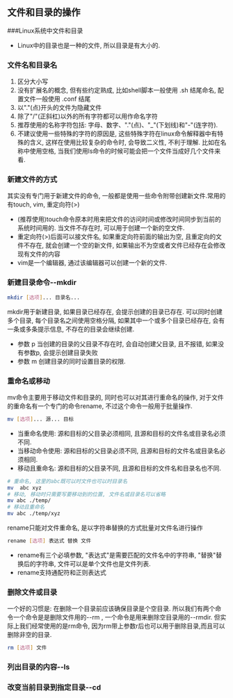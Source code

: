 ## 文件和目录的操作

###Linux系统中文件和目录
- Linux中的目录也是一种的文件, 所以目录是有大小的. 

### 文件名和目录名
1. 区分大小写
2. 没有扩展名的概念, 但有些约定熟成, 比如shell脚本一般使用 .sh 结尾命名, 配置文件一般使用 .conf 结尾
3. 以"."(点)开头的文件为隐藏文件
4. 除了"/"(正斜杠)以外的所有字符都可以用作命名字符
5. 推荐使用的名称字符包括: 字母、数字、"."(点)、"_"(下划线)和"-"(连字符).  
6. 不建议使用一些特殊的字符的原因是, 这些特殊字符在linux命令解释器中有特殊的含义, 这样在使用比较复杂的命令时, 会导致二义性, 不利于理解. 比如在名称中使用空格, 当我们使用ls命令的时候可能会把一个文件当成好几个文件来看.


### 新建文件的方式
其实没有专门用于新建文件的命令, 一般都是使用一些命令附带创建新文件.常用的有touch, vim, 重定向符(>)
- (推荐使用)touch命令原本时用来把文件的访问时间或修改时间同步到当前的系统时间用的. 当文件不存在时, 可以用于创建一个新的空文件.
- 重定向符(>)后面可以接文件名, 如果重定向符前面的输出为空, 且重定向的文件不存在, 就会创建一个空的新文件, 如果输出不为空或者文件已经存在会修改现有文件的内容
- vim是一个编辑器, 通过该编辑器可以创建一个新的文件.


### 新建目录命令--mkdir
```bash
mkdir [选项]... 目录名...
```
mkdir用于新建目录, 如果目录已经存在, 会提示创建的目录已存在. 可以同时创建多个目录, 每个目录名之间使用空格分隔, 如果其中一个或多个目录已经存在, 会有一条或多条提示信息, 不存在的目录会继续创建.
- 参数 p 当创建的目录的父目录不存在时, 会自动创建父目录, 且不报错, 如果没有参数p, 会提示创建目录失败
- 参数 m 创建目录的同时设置目录的权限.  

### 重命名或移动
mv命令主要用于移动文件和目录的, 同时也可以对其进行重命名的操作, 对于文件的重命名有一个专门的命令rename, 不过这个命令一般用于批量操作. 
```bash
mv [选项]... 源... 目标
```
- 当重命名使用: 源和目标的父目录必须相同, 且源和目标的文件名或目录名必须不同.
- 当移动命令使用: 源和目标的父目录必须不同, 且源和目标的文件名或目录名必须相同.
- 移动且重命名: 源和目标的父目录不同, 且源和目标的文件名和目录名也不同.
```bash
# 重命名, 这里的abc既可以时文件也可以时目录名
mv  abc xyz 
# 移动, 移动时只需要写要移动到的位置, 文件名或目录名可以省略
mv abc ./temp/
# 移动且重命名
mv abc ./temp/xyz
```
rename只能对文件重命名, 是以字符串替换的方式批量对文件名进行操作
```bash
rename [选项] 表达式 替换 文件
```
- rename有三个必填参数, "表达式"是需要匹配的文件名中的字符串, "替换"替换后的字符串, 文件可以是单个文件也是文件列表. 
- rename支持通配符和正则表达式

### 删除文件或目录
一个好的习惯是: 在删除一个目录前应该确保目录是个空目录. 所以我们有两个命令一个命令是是删除文件用的--rm , 一个命令是用来删除空目录用的--rmdir. 但实际上我们经常使用的是rm命令, 因为rm带上参数r后也可以用于删除目录,而且可以删除非空的目录. 
```bash
rm [选项] 文件
```

### 列出目录的内容--ls


### 改变当前目录到指定目录--cd
